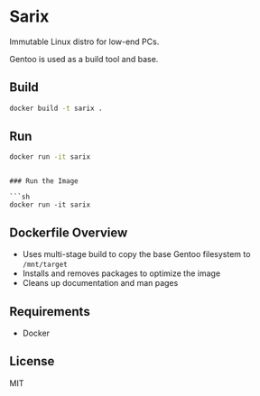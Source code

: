 # Sarix

Immutable Linux distro for low-end PCs.

Gentoo is used as a build tool and base.

## Build

```sh
docker build -t sarix .
```

## Run

```sh
docker run -it sarix
```
```

### Run the Image

```sh
docker run -it sarix
```

## Dockerfile Overview

- Uses multi-stage build to copy the base Gentoo filesystem to `/mnt/target`
- Installs and removes packages to optimize the image
- Cleans up documentation and man pages

## Requirements

- Docker

## License

MIT
